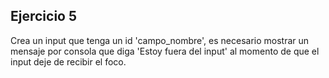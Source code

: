 ## Ejercicio 5
Crea un input que tenga un id 'campo_nombre', es necesario mostrar un mensaje por consola que diga 'Estoy fuera del input' al momento de que el input deje de recibir el foco.
